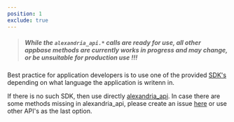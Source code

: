 ```yaml
---
position: 1
exclude: true
---
```


<blockquote class="warning">
  <h5>While the <code>alexandria_api.*</code> calls are ready for use, all other appbase methods are currently works in progress and may change, or be unsuitable for production use !!!</h5>
</blockquote>

Best practice for application developers is to use one of the provided [SDK's](/sdks/) depending on what language the application is writenn in. 

If there is no such SDK, then use directly [alexandria_api](/apidefinitions/#apidefinitions-alexandria-api/). In case there are some methods missing in alexandria_api, please create an issue [here](https://github.com/SophiaTX/SophiaTX/issues)
or use other API's as the last option.